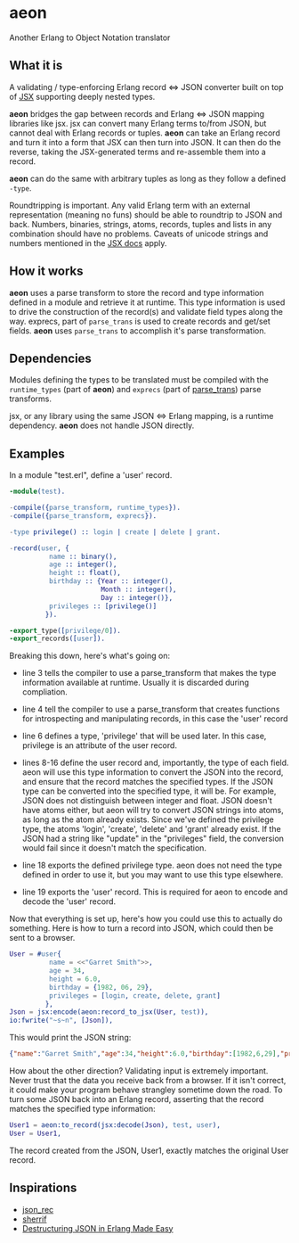 
aeon
====

Another Erlang to Object Notation translator

## What it is ##

A validating / type-enforcing Erlang record <=> JSON
converter built on top of [JSX](https://github.com/talentdeficit/jsx) supporting
deeply nested types.

**aeon** bridges the gap between records and Erlang <=> JSON mapping libraries
like jsx. jsx can convert many Erlang terms to/from JSON, but cannot deal with
Erlang records or tuples. **aeon** can take an Erlang record and turn it into a
form that JSX can then turn into JSON. It can then do the reverse, taking the
JSX-generated terms and re-assemble them into a record.

**aeon** can do the same with arbitrary tuples as long as they follow a defined
`-type`.

Roundtripping is important.  Any valid Erlang term with an external
representation (meaning no funs) should be able to roundtrip to JSON and back.
Numbers, binaries, strings, atoms, records, tuples and lists in any combination
should have no problems. Caveats of unicode strings and numbers mentioned in the
[JSX docs](https://github.com/talentdeficit/jsx/tree/develop#json---erlang-mapping)
apply.

## How it works ##

**aeon** uses a parse transform to store the record and type information defined
in a module and retrieve it at runtime.  This type information is used to drive
the construction of the record(s) and validate field types along the way.
exprecs, part of `parse_trans` is used to create records and get/set fields.
**aeon** uses `parse_trans` to accomplish it's parse transformation.

## Dependencies ##

Modules defining the types to be translated must be compiled with the
`runtime_types` (part of **aeon**) and
`exprecs` (part of [parse_trans](https://github.com/uwiger/parse_trans)) parse transforms.

jsx, or any library using the same JSON <=> Erlang mapping, is a runtime
dependency.  **aeon** does not handle JSON directly.

## Examples ##

In a module "test.erl", define a 'user' record.

```Erlang
-module(test).

-compile({parse_transform, runtime_types}).
-compile({parse_transform, exprecs}).

-type privilege() :: login | create | delete | grant.

-record(user, {
          name :: binary(),
          age :: integer(),
          height :: float(),
          birthday :: {Year :: integer(),
                       Month :: integer(),
                       Day :: integer()},
          privileges :: [privilege()]
         }).

-export_type([privilege/0]).
-export_records([user]).
```

Breaking this down, here's what's going on:

* line 3 tells the compiler to use a parse_transform that makes the type
  information available at runtime.  Usually it is discarded during
  compliation.

* line 4 tell the compiler to use a parse_transform that creates functions for
  introspecting and manipulating records, in this case the 'user' record

* line 6 defines a type, 'privilege' that will be used later.  In this case,
  privilege is an attribute of the user record.

* lines 8-16 define the user record and, importantly, the type of each field.
  aeon will use this type information to convert the JSON into the record, and
  ensure that the record matches the specified types.  If the JSON type can be
  converted into the specified type, it will be.  For example, JSON does not
  distinguish between integer and float.  JSON doesn't have atoms either, but
  aeon will try to convert JSON strings into atoms, as long as the atom already
  exists.  Since we've defined the privilege type, the atoms 'login', 'create',
  'delete' and 'grant' already exist.  If the JSON had a string like "update"
  in the "privileges" field, the conversion would fail since it doesn't match
  the specification.

* line 18 exports the defined privilege type.  aeon does not need the type
  defined in order to use it, but you may want to use this type elsewhere.

* line 19 exports the 'user' record.  This is required for aeon to encode and
  decode the 'user' record.

Now that everything is set up, here's how you could use this to actually do
something.  Here is how to turn a record into JSON, which could then be sent to
a browser.

```Erlang
User = #user{
          name = <<"Garret Smith">>,
          age = 34,
          height = 6.0,
          birthday = {1982, 06, 29},
          privileges = [login, create, delete, grant]
         },
Json = jsx:encode(aeon:record_to_jsx(User, test)),
io:fwrite("~s~n", [Json]),
```

This would print the JSON string:

```JSON
{"name":"Garret Smith","age":34,"height":6.0,"birthday":[1982,6,29],"privileges":["login","create","delete","grant"]}
```

How about the other direction?  Validating input is extremely important.  Never
trust that the data you receive back from a browser.  If it isn't correct, it
could make your program behave strangley sometime down the road.  To turn some
JSON back into an Erlang record, asserting that the record matches the specified
type information:

```Erlang
User1 = aeon:to_record(jsx:decode(Json), test, user),
User = User1,
```

The record created from the JSON, User1, exactly matches the original User
record.

## Inspirations ##

* [json_rec](https://github.com/justinkirby/json_rec)
* [sherrif](https://github.com/extend/sheriff)
* [Destructuring JSON in Erlang Made Easy](http://www.progski.net/blog/2010/destructuring_json_in_erlang_made_easy.html)

